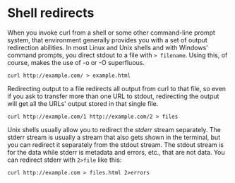 # Shell redirects

When you invoke curl from a shell or some other command-line prompt system,
that environment generally provides you with a set of output redirection
abilities. In most Linux and Unix shells and with Windows' command prompts,
you direct stdout to a file with `> filename`. Using this, of course, makes the
use of -o or -O superfluous.

    curl http://example.com/ > example.html

Redirecting output to a file redirects all output from curl to that file, so
even if you ask to transfer more than one URL to stdout, redirecting the output
will get all the URLs' output stored in that single file.

    curl http://example.com/1 http://example.com/2 > files

Unix shells usually allow you to redirect the *stderr* stream separately. The
stderr stream is usually a stream that also gets shown in the terminal, but you
can redirect it separately from the stdout stream. The stdout stream is for
the data while stderr is metadata and errors, etc., that are not data. You can
redirect stderr with `2>file` like this:

    curl http://example.com > files.html 2>errors
